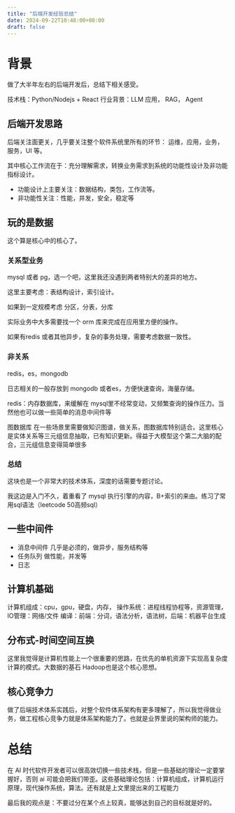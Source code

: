 ```yaml
---
title: "后端开发经验总结"
date: 2024-09-22T10:48:00+08:00
draft: false
---
```


# 背景
做了大半年左右的后端开发后，总结下相关感受。

技术栈：Python/Nodejs + React
行业背景：LLM 应用， RAG， Agent

## 后端开发思路
后端关注面更关，几乎要关注整个软件系统里所有的环节： 运维，应用，业务，服务，UI 等。

其中核心工作流在于：充分理解需求，转换业务需求到系统的功能性设计及非功能指标设计。
* 功能设计上主要关注：数据结构，类包，工作流等。
* 非功能性关注：性能，并发，安全，稳定等

## 玩的是数据
这个算是核心中的核心了。

### 关系型业务
mysql 或者 pg，选一个吧，这里我还没遇到两者特别大的差异的地方。

这里主要考虑：表结构设计，索引设计。

如果到一定规模考虑 分区，分表，分库

实际业务中大多需要找一个 orm 库来完成在应用里方便的操作。

如果有redis 或者其他异步，复杂的事务处理，需要考虑数据一致性。

### 非关系
redis，es，mongodb

日志相关的一般存放到 mongodb 或者es，方便快速查询，海量存储。

redis：内存数据库，来缓解在 mysql里不经常变动，又频繁查询的操作压力。当然他也可以做一些简单的消息中间件等

图数据库
在一些场景里需要做知识图谱，做关系，图数据库特别适合。这里核心是实体关系等三元组信息抽取，已有知识更新。得益于大模型这个第二大脑的配合，三元组信息变得简单很多

### 总结
这块也是一个非常大的技术体系，深度的话需要专题讨论。

我这边是入门不久，着重看了 mysql 执行引擎的内容，B+索引的来由。练习了常用sql语法（leetcode 50高频sql）

## 一些中间件

* 消息中间件
几乎是必须的，做异步，服务结构等
* 任务队列
做性能，并发等
* 日志


## 计算机基础
计算机组成：cpu，gpu，硬盘，内存，
操作系统：进程线程协程等，资源管理，IO管理：网络/文件
编译：前端：分词，语法分析，语法树，后端：机器平台生成

## 分布式-时间空间互换
这里我觉得是计算机性能上一个很重要的思路，在优先的单机资源下实现高复杂度计算的模式。大数据的基石 Hadoop也是这个核心思想。


## 核心竞争力
做了后端技术体系实践后，对整个软件体系架构有更多理解了，所以我觉得做业务，做工程核心竞争力就是体系架构能力了。也就是业界里说的架构师的能力。

# 总结
在 AI 时代软件开发者可以很高效切换一些技术栈，但是一些基础的理论一定要掌握好，否则 ai 可能会把我们带歪。这些基础理论包括：计算机组成，计算机运行原理，现代操作系统，算法。还有就是上文里提出来的工程能力

最后我的观点是：不要过分在某个点上较真，能够达到自己的目标就是好的。


